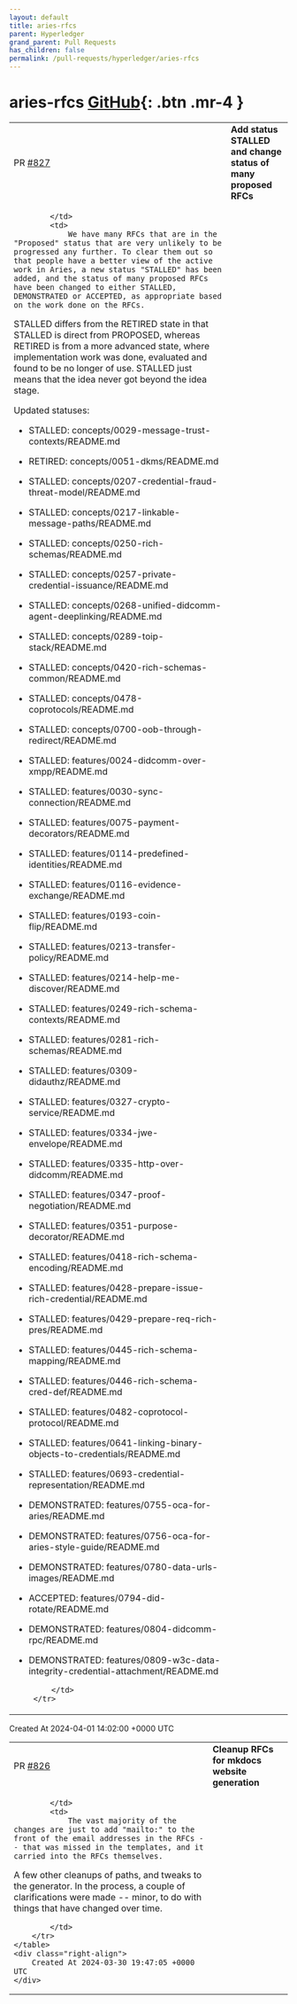 ```yaml
---
layout: default
title: aries-rfcs
parent: Hyperledger
grand_parent: Pull Requests
has_children: false
permalink: /pull-requests/hyperledger/aries-rfcs
---
```


# aries-rfcs <span class="fs-3 right-align">[GitHub](https://github.com/hyperledger/aries-rfcs){: .btn .mr-4 }</span>


<div>
    <table>
        <tr>
            <td>
                PR <a href="https://github.com/hyperledger/aries-rfcs/pull/827" class=".btn">#827</a>
            </td>
            <td>
                <b>
                    Add status STALLED and change status of many proposed RFCs
                </b>
            </td>
        </tr>
        <tr>
            <td>
                
            </td>
            <td>
                We have many RFCs that are in the "Proposed" status that are very unlikely to be progressed any further. To clear them out so that people have a better view of the active work in Aries, a new status "STALLED" has been added, and the status of many proposed RFCs have been changed to either STALLED, DEMONSTRATED or ACCEPTED, as appropriate based on the work done on the RFCs.

STALLED differs from the RETIRED state in that STALLED is direct from PROPOSED, whereas RETIRED is from a more advanced state, where implementation work was done, evaluated and found to be no longer of use.  STALLED just means that the idea never got beyond the idea stage.

Updated statuses:

-  STALLED:   concepts/0029-message-trust-contexts/README.md
-  RETIRED:   concepts/0051-dkms/README.md
-  STALLED:   concepts/0207-credential-fraud-threat-model/README.md
-  STALLED:   concepts/0217-linkable-message-paths/README.md
-  STALLED:   concepts/0250-rich-schemas/README.md
-  STALLED:   concepts/0257-private-credential-issuance/README.md
-  STALLED:   concepts/0268-unified-didcomm-agent-deeplinking/README.md
-  STALLED:   concepts/0289-toip-stack/README.md
-  STALLED:   concepts/0420-rich-schemas-common/README.md
-  STALLED:   concepts/0478-coprotocols/README.md
-  STALLED:   concepts/0700-oob-through-redirect/README.md
-  STALLED:   features/0024-didcomm-over-xmpp/README.md
-  STALLED:   features/0030-sync-connection/README.md
-  STALLED:   features/0075-payment-decorators/README.md
-  STALLED:   features/0114-predefined-identities/README.md
-  STALLED:   features/0116-evidence-exchange/README.md
-  STALLED:   features/0193-coin-flip/README.md
-  STALLED:   features/0213-transfer-policy/README.md
-  STALLED:   features/0214-help-me-discover/README.md
-  STALLED:   features/0249-rich-schema-contexts/README.md
-  STALLED:   features/0281-rich-schemas/README.md
-  STALLED:   features/0309-didauthz/README.md
-  STALLED:   features/0327-crypto-service/README.md
-  STALLED:   features/0334-jwe-envelope/README.md
-  STALLED:   features/0335-http-over-didcomm/README.md
-  STALLED:   features/0347-proof-negotiation/README.md
-  STALLED:   features/0351-purpose-decorator/README.md
-  STALLED:   features/0418-rich-schema-encoding/README.md
-  STALLED:   features/0428-prepare-issue-rich-credential/README.md
-  STALLED:   features/0429-prepare-req-rich-pres/README.md
-  STALLED:   features/0445-rich-schema-mapping/README.md
-  STALLED:   features/0446-rich-schema-cred-def/README.md
-  STALLED:   features/0482-coprotocol-protocol/README.md
-  STALLED:   features/0641-linking-binary-objects-to-credentials/README.md
-  STALLED:   features/0693-credential-representation/README.md
-  DEMONSTRATED:   features/0755-oca-for-aries/README.md
-  DEMONSTRATED:   features/0756-oca-for-aries-style-guide/README.md
-  DEMONSTRATED:   features/0780-data-urls-images/README.md
-  ACCEPTED:   features/0794-did-rotate/README.md
-  DEMONSTRATED:   features/0804-didcomm-rpc/README.md
-  DEMONSTRATED:   features/0809-w3c-data-integrity-credential-attachment/README.md


            </td>
        </tr>
    </table>
    <div class="right-align">
        Created At 2024-04-01 14:02:00 +0000 UTC
    </div>
</div>

<div>
    <table>
        <tr>
            <td>
                PR <a href="https://github.com/hyperledger/aries-rfcs/pull/826" class=".btn">#826</a>
            </td>
            <td>
                <b>
                    Cleanup RFCs for mkdocs website generation
                </b>
            </td>
        </tr>
        <tr>
            <td>
                
            </td>
            <td>
                The vast majority of the changes are just to add "mailto:" to the front of the email addresses in the RFCs -- that was missed in the templates, and it carried into the RFCs themselves.

A few other cleanups of paths, and tweaks to the generator.  In the process, a couple of clarifications were made -- minor, to do with things that have changed over time.

            </td>
        </tr>
    </table>
    <div class="right-align">
        Created At 2024-03-30 19:47:05 +0000 UTC
    </div>
</div>

